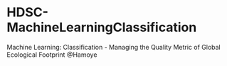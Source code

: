 # HDSC-MachineLearningClassification
Machine Learning: Classification - Managing the Quality Metric of Global Ecological Footprint @Hamoye
